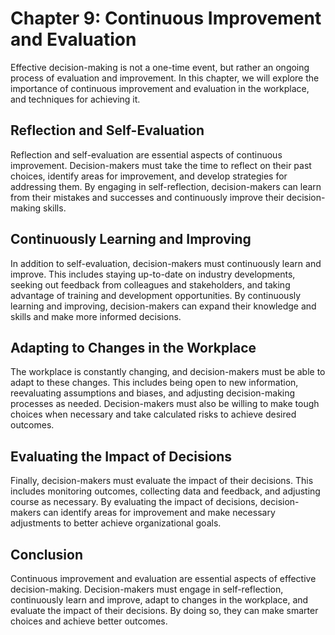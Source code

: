 Chapter 9: Continuous Improvement and Evaluation
================================================

Effective decision-making is not a one-time event, but rather an ongoing process of evaluation and improvement. In this chapter, we will explore the importance of continuous improvement and evaluation in the workplace, and techniques for achieving it.

Reflection and Self-Evaluation
------------------------------

Reflection and self-evaluation are essential aspects of continuous improvement. Decision-makers must take the time to reflect on their past choices, identify areas for improvement, and develop strategies for addressing them. By engaging in self-reflection, decision-makers can learn from their mistakes and successes and continuously improve their decision-making skills.

Continuously Learning and Improving
-----------------------------------

In addition to self-evaluation, decision-makers must continuously learn and improve. This includes staying up-to-date on industry developments, seeking out feedback from colleagues and stakeholders, and taking advantage of training and development opportunities. By continuously learning and improving, decision-makers can expand their knowledge and skills and make more informed decisions.

Adapting to Changes in the Workplace
------------------------------------

The workplace is constantly changing, and decision-makers must be able to adapt to these changes. This includes being open to new information, reevaluating assumptions and biases, and adjusting decision-making processes as needed. Decision-makers must also be willing to make tough choices when necessary and take calculated risks to achieve desired outcomes.

Evaluating the Impact of Decisions
----------------------------------

Finally, decision-makers must evaluate the impact of their decisions. This includes monitoring outcomes, collecting data and feedback, and adjusting course as necessary. By evaluating the impact of decisions, decision-makers can identify areas for improvement and make necessary adjustments to better achieve organizational goals.

Conclusion
----------

Continuous improvement and evaluation are essential aspects of effective decision-making. Decision-makers must engage in self-reflection, continuously learn and improve, adapt to changes in the workplace, and evaluate the impact of their decisions. By doing so, they can make smarter choices and achieve better outcomes.

